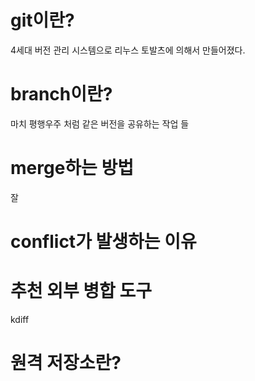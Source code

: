 # git이란?
4세대 버전 관리 시스템으로 리누스 토발츠에 의해서 만들어졌다.

# branch이란?
마치 평행우주 처럼 같은 버전을 공유하는 작업 들

# merge하는 방법
잘

# conflict가 발생하는 이유

# 추천 외부 병합 도구
kdiff

# 원격 저장소란?
